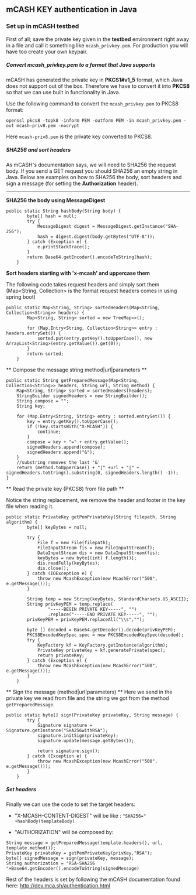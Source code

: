 ## mCASH KEY authentication in Java

### Set up in mCASH testbed
First of all; save the private key given in the **testbed** environment right away in a file and call it something like ```mcash_privkey.pem```. For production you will have too create your own keypair.

##### Convert mcash_privkey.pem to a format that Java supports
mCASH has generated the private key in **PKCS1#v1_5** format, which Java does not support out of the box. Therefore we have to convert it into **PKCS8** so that we can use built in functionality in Java.

Use the following command to convert the ```mcash_privkey.pem``` to PKCS8 format:

```
openssl pkcs8 -topk8 -inform PEM -outform PEM -in mcash_privkey.pem -out mcash-priv8.pem -nocrypt
```

Here ```mcash-priv8.pem``` is the private key converted to PKCS8.

##### SHA256 and sort headers
As mCASH's documentation says, we will need to SHA256 the request body. If you send a GET request you should SHA256 an empty string in Java. Below are examples on how to SHA256 the body, sort headers and sign a message (for setting the **Authorization** header).

*******
**SHA256 the body using MessageDigest**
```
public static String hashBody(String body) {
        byte[] hash = null;
        try {
            MessageDigest digest = MessageDigest.getInstance("SHA-256");
            hash = digest.digest(body.getBytes("UTF-8"));
        } catch (Exception e) {
            e.printStackTrace();
        }
        return Base64.getEncoder().encodeToString(hash);
    }
```

**Sort headers starting with 'x-mcash' and uppercase them**

The following code takes request headers and simply sort them (Map<String, Collection<String>> is the format request headers comes in using spring boot)

```
public static Map<String, String> sortedHeaders(Map<String, Collection<String>> headers) {
        Map<String, String> sorted = new TreeMap<>();

        for (Map.Entry<String, Collection<String>> entry : headers.entrySet()) {
            sorted.put(entry.getKey().toUpperCase(), new ArrayList<String>(entry.getValue()).get(0));
        }
        return sorted;
    }
```

** Compose the message string method|url|parameters **
```
public static String getPreparedMessage(Map<String, Collection<String>> headers, String url, String method) {
    Map<String, String> sorted = sortedHeaders(headers);
    StringBuilder signedHeaders = new StringBuilder();
    String compose = "";
    String key;

    for (Map.Entry<String, String> entry : sorted.entrySet()) {
        key = entry.getKey().toUpperCase();
        if (!key.startsWith("X-MCASH")) {
            continue;
        }
        compose = key + "=" + entry.getValue();
        signedHeaders.append(compose);
        signedHeaders.append("&");
    }
    //substring removes the last '&'
    return (method.toUpperCase() + "|" +url + "|" + signedHeaders.toString().substring(0, signedHeaders.length() -1));
}
```

** Read the private key (PKCS8) from file path **

Notice the string replacement, we remove the header and footer in the key file when reading it.

```
public static PrivateKey getPemPrivateKey(String filepath, String algorithm) {
        byte[] keyBytes = null;

        try {
            File f = new File(filepath);
            FileInputStream fis = new FileInputStream(f);
            DataInputStream dis = new DataInputStream(fis);
            keyBytes = new byte[(int) f.length()];
            dis.readFully(keyBytes);
            dis.close();
        } catch (IOException e) {
            throw new McashException(new McashError("500", e.getMessage()));
        }

        String temp = new String(keyBytes, StandardCharsets.US_ASCII);
        String privKeyPEM = temp.replace(
                "-----BEGIN PRIVATE KEY-----", "")
                .replace("-----END PRIVATE KEY-----", "");
        privKeyPEM = privKeyPEM.replaceAll("\\s","");

        byte [] decoded = Base64.getDecoder().decode(privKeyPEM);
        PKCS8EncodedKeySpec spec = new PKCS8EncodedKeySpec(decoded);
        try {
            KeyFactory kf = KeyFactory.getInstance(algorithm);
            PrivateKey privateKey = kf.generatePrivate(spec);
            return privateKey;
        } catch (Exception e) {
            throw new McashException(new McashError("500", e.getMessage()));
        }
    }
```
** Sign the message (method|url|parameters) **
Here we send in the private key we read from file and the string we got from the method ```getPreparedMessage```.

```
public static byte[] sign(PrivateKey privateKey, String message) {
        try {
            Signature signature = Signature.getInstance("SHA256withRSA");
            signature.initSign(privateKey);
            signature.update(message.getBytes());

            return signature.sign();
        } catch (Exception e) {
            throw new McashException(new McashError("500", e.getMessage()));
        }
    }
```
##### Set headers

Finally we can use the code to set the target headers:

- "X-MCASH-CONTENT-DIGEST" will be like : ```"SHA256=" +hashBody(templateBody)```

- "AUTHORIZATION" will be composed by:
```
String message = getPreparedMessage(template.headers(), url, template.method());
PrivateKey privateKey = getPemPrivateKey(privKey,"RSA");
byte[] signedMessage = sign(privateKey, message);
String authorization = "RSA-SHA256 "+Base64.getEncoder().encodeToString(signedMessage)
```
Rest of the headers is set by following the mCASH documentation found here: http://dev.mca.sh/authentication.html
